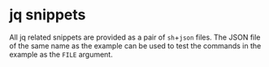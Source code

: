 # jq snippets

All jq related snippets are provided as a pair of `sh`+`json` files. The JSON
file of the same name as the example can be used to test the commands in the
example as the `FILE` argument.
